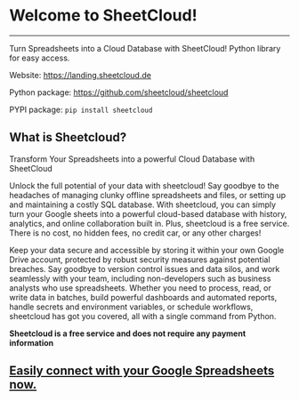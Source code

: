 # Welcome to SheetCloud!
-----------------------

Turn Spreadsheets into a Cloud Database with SheetCloud! Python library for easy access.

Website: https://landing.sheetcloud.de

Python package: https://github.com/sheetcloud/sheetcloud

PYPI package: `pip install sheetcloud`


## What is Sheetcloud?

Transform Your Spreadsheets into a powerful Cloud Database with SheetCloud

Unlock the full potential of your data with sheetcloud! Say goodbye to the headaches of managing clunky offline spreadsheets and files, or setting up and maintaining a costly SQL database. With sheetcloud, you can simply turn your Google sheets into a powerful cloud-based database with history, analytics, and online collaboration built in. Plus, sheetcloud is a free service. There is no cost, no hidden fees, no credit car, or any other charges! 

Keep your data secure and accessible by storing it within your own Google Drive account, protected by robust security measures against potential breaches. Say goodbye to version control issues and data silos, and work seamlessly with your team, including non-developers such as business analysts who use spreadsheets. Whether you need to process, read, or write data in batches, build powerful dashboards and automated reports, handle secrets and environment variables, or schedule workflows, sheetcloud has got you covered, all with a single command from Python.

**Sheetcloud is a free service and does not require any payment information**

## [Easily connect with your Google Spreadsheets now.](https://landing.sheetcloud.de)

